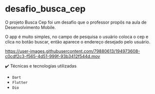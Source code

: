 # desafio_busca_cep

O projeto Busca Cep foi um desafio que o professor propôs na aula de Desenvolvimento Mobile.

O app é muito simples, no campo de pesquisa o usuário coloca o cep e clica no botão buscar, então aparece o endereço desejado pelo usuário.



https://user-images.githubusercontent.com/79880613/194973608-c0cdf2c3-f565-4d51-999f-93b3412f544d.mov

✔️ Técnicas e tecnologias utilizadas
- ``Dart``
- ``Flutter``
- ``Dio``
